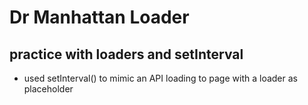 # Dr Manhattan Loader

## practice with loaders and setInterval

- used setInterval() to mimic an API loading to page with a loader as placeholder